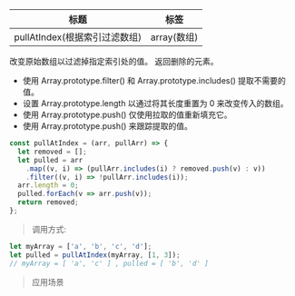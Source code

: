 | 标题                          | 标签        |
| ----------------------------- | ----------- |
| pullAtIndex(根据索引过滤数组) | array(数组) |

改变原始数组以过滤掉指定索引处的值。 返回删除的元素。

- 使用 Array.prototype.filter() 和 Array.prototype.includes() 提取不需要的值。
- 设置 Array.prototype.length 以通过将其长度重置为 0 来改变传入的数组。
- 使用 Array.prototype.push() 仅使用拉取的值重新填充它。
- 使用 Array.prototype.push() 来跟踪提取的值。

```js
const pullAtIndex = (arr, pullArr) => {
  let removed = [];
  let pulled = arr
    .map((v, i) => (pullArr.includes(i) ? removed.push(v) : v))
    .filter((v, i) => !pullArr.includes(i));
  arr.length = 0;
  pulled.forEach(v => arr.push(v));
  return removed;
};
```

> 调用方式:

```js
let myArray = ['a', 'b', 'c', 'd'];
let pulled = pullAtIndex(myArray, [1, 3]);
// myArray = [ 'a', 'c' ] , pulled = [ 'b', 'd' ]
```

> 应用场景
